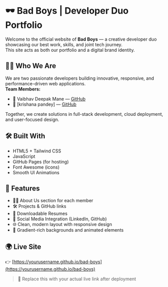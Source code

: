 # 🕶️ Bad Boys | Developer Duo Portfolio

Welcome to the official website of **Bad Boys** — a creative developer duo showcasing our best work, skills, and joint tech journey.  
This site acts as both our portfolio and a digital brand identity.

## 👨‍💻 Who We Are

We are two passionate developers building innovative, responsive, and performance-driven web applications.  
**Team Members:**
- 🚀 Vaibhav Deepak Mane — [GitHub](https://github.com/vaibhav2005-ssjoce)
- 🚀 [krishana pandey] — [GitHub](https://github.com/Krish-0613)

Together, we create solutions in full-stack development, cloud deployment, and user-focused design.

## 🛠️ Built With

- HTML5 + Tailwind CSS
- JavaScript
- GitHub Pages (for hosting)
- Font Awesome (icons)
- Smooth UI Animations

## 📸 Features

- 🧑‍💼 About Us section for each member
- 🛠️ Projects & GitHub links
- 📄 Downloadable Resumes
- 🔗 Social Media Integration (LinkedIn, GitHub)
- 🌐 Clean, modern layout with responsive design
- 🎨 Gradient-rich backgrounds and animated elements

## 🌍 Live Site

👉 [https://yourusername.github.io/bad-boys](https://yourusername.github.io/bad-boys)

> 📢 Replace this with your actual live link after deployment
